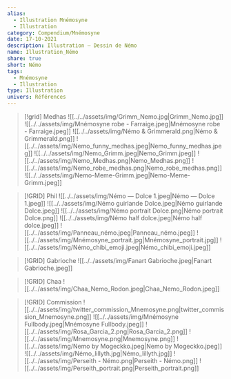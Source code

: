```yaml
---
alias:
  - Illustration Mnémosyne
  - Illustration
category: Compendium/Mnémosyne
date: 17-10-2021
description: Illustration — Dessin de Némo
name: Illustration_Némo
share: true
short: Némo
tags:
  - Mnémosyne
  - Illustration
type: Illustration
univers: Références
---
```



> [!grid] Medhas
> ![[../../assets/img/Grimm_Nemo.jpg|Grimm_Nemo.jpg]] ![[../../assets/img/Mnémosyne robe - Farraige.jpeg|Mnémosyne robe - Farraige.jpeg]]
> ![[../../assets/img/Némo & Grimmerald.png|Némo & Grimmerald.png]] ![[../../assets/img/Nemo_funny_medhas.jpeg|Nemo_funny_medhas.jpeg]] ![[../../assets/img/Nemo_Grimm.jpeg|Nemo_Grimm.jpeg]]
> ![[../../assets/img/Nemo_Medhas.png|Nemo_Medhas.png]] ![[../../assets/img/Nemo_robe_medhas.png|Nemo_robe_medhas.png]]
> ![[../../assets/img/Nemo-Meme-Grimm.jpeg|Nemo-Meme-Grimm.jpeg]]

> [!GRID] Phil
> ![[../../assets/img/Némo — Dolce 1.jpeg|Némo — Dolce 1.jpeg]] ![[../../assets/img/Némo guirlande Dolce.jpeg|Némo guirlande Dolce.jpeg]] ![[../../assets/img/Némo portrait Dolce.png|Némo portrait Dolce.png]]
> ![[../../assets/img/Némo half dolce.jpeg|Némo half dolce.jpeg]] ![[../../assets/img/Panneau_némo.jpeg|Panneau_némo.jpeg]] ![[../../assets/img/Mnémosyne_portrait.jpg|Mnémosyne_portrait.jpg]]
> ![[../../assets/img/Némo_chibi_emoji.jpeg|Némo_chibi_emoji.jpeg]]

> [!GRID] Gabrioche
> ![[../../assets/img/Fanart Gabrioche.jpeg|Fanart Gabrioche.jpeg]]

> [!GRID] Chaa
> ![[../../assets/img/Chaa_Nemo_Rodon.jpeg|Chaa_Nemo_Rodon.jpeg]]


> [!GRID] Commission
> ![[../../assets/img/twitter_commission_Mnemosyne.png|twitter_commission_Mnemosyne.png]] ![[../../assets/img/Mnémosyne Fullbody.jpeg|Mnémosyne Fullbody.jpeg]]
> ![[../../assets/img/Rosa_Garcia_2.png|Rosa_Garcia_2.png]] ![[../../assets/img/Mnemosyne.png|Mnemosyne.png]]
> ![[../../assets/img/Nemo by Mogeckko.jpeg|Nemo by Mogeckko.jpeg]] ![[../../assets/img/Némo_lillyth.jpg|Némo_lillyth.jpg]]
> ![[../../assets/img/Perseith - Némo.png|Perseith - Némo.png]]
> ![[../../assets/img/Perseith_portrait.png|Perseith_portrait.png]]
